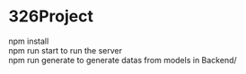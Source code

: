 # 326Project
npm install <br/>
npm run start to run the server <br/>
npm run generate to generate datas from models in Backend/ 
